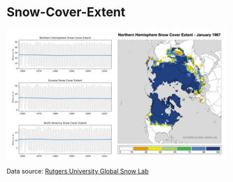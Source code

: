 # Snow-Cover-Extent

![](https://raw.githubusercontent.com/willgeary/Snow-Cover-Extent/main/snow-gif.gif)

Data source: [Rutgers University Global Snow Lab](https://climate.rutgers.edu/snowcover/docs.php?target=datareq)
